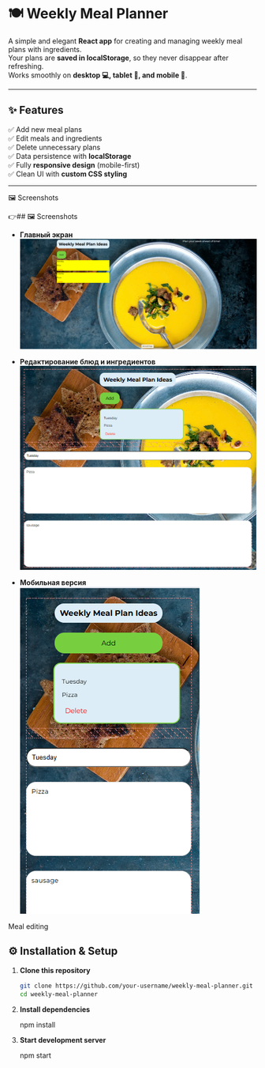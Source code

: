 # 🍽️ Weekly Meal Planner  

A simple and elegant **React app** for creating and managing weekly meal plans with ingredients.  
Your plans are **saved in localStorage**, so they never disappear after refreshing.  
Works smoothly on **desktop 💻, tablet 📱, and mobile 📲**.  

---

## ✨ Features  

✅ Add new meal plans  
✅ Edit meals and ingredients  
✅ Delete unnecessary plans  
✅ Data persistence with **localStorage**  
✅ Fully **responsive design** (mobile-first)  
✅ Clean UI with **custom CSS styling**  

---
🖼️ Screenshots

👉## 🖼️ Screenshots  

- **Главный экран**  
  ![Main view](https://github.com/91Helen/meal-plan-thirteen/blob/main/Main%20view.png?raw=true)  

- **Редактирование блюд и ингредиентов**  
  ![Editing meals](https://github.com/91Helen/meal-plan-thirteen/blob/main/Editing%20meal.png?raw=true)  

- **Мобильная версия**  
  ![Mobile view](https://github.com/91Helen/meal-plan-thirteen/blob/main/mobile%20view.png?raw=true)  


Meal editing

## ⚙️ Installation & Setup  

1. **Clone this repository**  
   ```bash
   git clone https://github.com/your-username/weekly-meal-planner.git
   cd weekly-meal-planner
2. **Install dependencies**
 
   npm install
4. **Start development server**
   
   npm start
